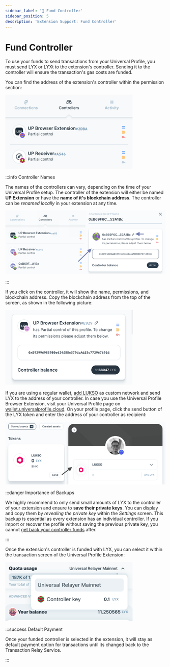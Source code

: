 ```yaml
---
sidebar_label: '💸 Fund Controller'
sidebar_position: 5
description: 'Extension Support: Fund Controller'
---
```


# Fund Controller

To use your funds to send transactions from your Universal Profile, you must send LYX or LYXt to the extension's controller. Sending it to the controller will ensure the transaction's gas costs are funded.

You can find the address of the extension's controller within the permission section:

<div style={{textAlign: 'center'}}>

<img
    src="/img/extension/controller-window.png"
    alt="Controller Window"
    width="400"
/>

</div>

:::info Controller Names

The names of the controllers can vary, depending on the time of your Universal Profile setup. The controller of the extension will either be named **UP Extension** or have the **name of it's blockchain address**. The controller can be _renamed locally_ in your extension at any time.

<img
    src="/img/extension/controller-name.png"
    alt="Controller Name Change"
    width="600"
/>

:::

If you click on the controller, it will show the name, permissions, and blockchain address. Copy the blockchain address from the top of the screen, as shown in the following picture:

<div style={{textAlign: 'center'}}>

<img
    src="/img/extension/controller-address.png"
    alt="Controller Address"
    width="400"
/>

</div>

If you are using a regular wallet, [add LUKSO](https://docs.lukso.tech/networks/mainnet/parameters) as custom network and send LYX to the address of your controller. In case you use the Universal Profile Browser Extension, visit your Universal Profile page on [wallet.universalprofile.cloud](https://wallet.universalprofile.cloud/). On your profile page, click the send button of the LYX token and enter the address of your controller as recipient:

<div style={{textAlign: 'center'}}>

<img
    src="/img/general/asset-transfer.png"
    alt="Asset Transfer"
    width="800"
/>

</div>

:::danger Importance of Backups

We highly recommend to only send small amounts of LYX to the controller of your extension and ensure to **save their private keys**. You can display and copy them by _revealing the private key_ within the _Settings_ screen. This backup is essential as every extension has an individual controller. If you import or recover the profile without saving the previous private key, you cannot [get back your controller funds](./get-controller-funds.md) after.

:::

Once the extension's controller is funded with LYX, you can select it within the transaction screen of the Universal Profile Extension:

<div style={{textAlign: 'center'}}>

<img
    src="/img/extension/transaction-controller-setting.png"
    alt="Transaction Controller Setting"
    width="400"
/>

</div>

:::success Default Payment

Once your funded controller is selected in the extension, it will stay as default payment option for transactions until its changed back to the Transaction Relay Service.

:::
